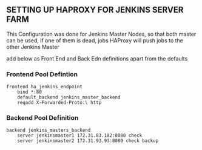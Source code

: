 ## SETTING UP HAPROXY FOR JENKINS SERVER FARM

This Configuration was done for Jenkins Master Nodes, so that both master can be used, if one of them is dead, jobs HAProxy will push jobs to the other Jenkins Master

add below as Front End and Back Edn definitions apart from the defaults

### Frontend Pool Defintion

```
frontend ha_jenkins_endpoint
    bind *:80
    default_backend jenkins_master_backend
    reqadd X-Forwarded-Proto:\ http
```

### Backend Pool Definition

```
backend jenkins_masters_backend
    server jenkinsmaster1 172.31.83.182:8080 check
    server jenkinsmaster2 172.31.93.93:8080 check backup
```